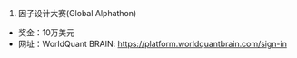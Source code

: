 1. 因子设计大赛(Global Alphathon)    
* 奖金：10万美元
* 网址：WorldQuant BRAIN: https://platform.worldquantbrain.com/sign-in